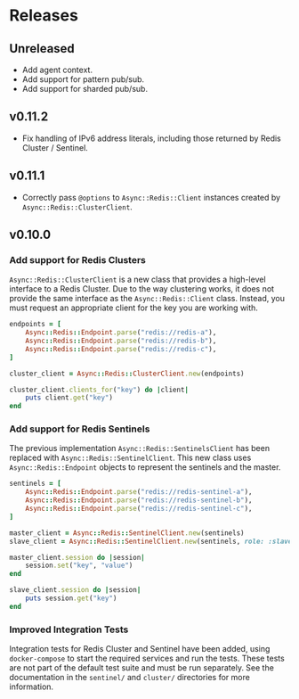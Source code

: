 # Releases

## Unreleased

  - Add agent context.
  - Add support for pattern pub/sub.
  - Add support for sharded pub/sub.

## v0.11.2

  - Fix handling of IPv6 address literals, including those returned by Redis Cluster / Sentinel.

## v0.11.1

  - Correctly pass `@options` to `Async::Redis::Client` instances created by `Async::Redis::ClusterClient`.

## v0.10.0

### Add support for Redis Clusters

`Async::Redis::ClusterClient` is a new class that provides a high-level interface to a Redis Cluster. Due to the way clustering works, it does not provide the same interface as the `Async::Redis::Client` class. Instead, you must request an appropriate client for the key you are working with.

``` ruby
endpoints = [
	Async::Redis::Endpoint.parse("redis://redis-a"),
	Async::Redis::Endpoint.parse("redis://redis-b"),
	Async::Redis::Endpoint.parse("redis://redis-c"),
]

cluster_client = Async::Redis::ClusterClient.new(endpoints)

cluster_client.clients_for("key") do |client|
	puts client.get("key")
end
```

### Add support for Redis Sentinels

The previous implementation `Async::Redis::SentinelsClient` has been replaced with `Async::Redis::SentinelClient`. This new class uses `Async::Redis::Endpoint` objects to represent the sentinels and the master.

``` ruby
sentinels = [
	Async::Redis::Endpoint.parse("redis://redis-sentinel-a"),
	Async::Redis::Endpoint.parse("redis://redis-sentinel-b"),
	Async::Redis::Endpoint.parse("redis://redis-sentinel-c"),
]

master_client = Async::Redis::SentinelClient.new(sentinels)
slave_client = Async::Redis::SentinelClient.new(sentinels, role: :slave)

master_client.session do |session|
	session.set("key", "value")
end

slave_client.session do |session|
	puts session.get("key")
end
```

### Improved Integration Tests

Integration tests for Redis Cluster and Sentinel have been added, using `docker-compose` to start the required services and run the tests. These tests are not part of the default test suite and must be run separately. See the documentation in the `sentinel/` and `cluster/` directories for more information.
